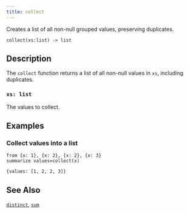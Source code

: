 ```yaml
---
title: collect
---
```


Creates a list of all non-null grouped values, preserving duplicates.

```tql
collect(xs:list) -> list
```

## Description

The `collect` function returns a list of all non-null values in `xs`, including
duplicates.

### `xs: list`

The values to collect.

## Examples

### Collect values into a list

```tql
from {x: 1}, {x: 2}, {x: 2}, {x: 3}
summarize values=collect(x)
```

```tql
{values: [1, 2, 2, 3]}
```

## See Also

[`distinct`](distinct), [`sum`](sum)
